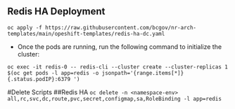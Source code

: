## Redis HA Deployment

```
oc apply -f https://raw.githubusercontent.com/bcgov/nr-arch-templates/main/opeshift-templates/redis-ha-dc.yaml
```
* Once the pods are running, run the following command to initialize the cluster:

```
oc exec -it redis-0 -- redis-cli --cluster create --cluster-replicas 1 $(oc get pods -l app=redis -o jsonpath='{range.items[*]}{.status.podIP}:6379 ')
```

#Delete Scripts
##Redis HA
`oc delete -n <namespace-env> all,rc,svc,dc,route,pvc,secret,configmap,sa,RoleBinding -l app=redis`
